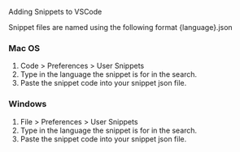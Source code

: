 Adding Snippets to VSCode

Snippet files are named using the following format {language}.json

### Mac OS
  1. Code > Preferences > User Snippets
  2. Type in the language the snippet is for in the search.
  3. Paste the snippet code into your snippet json file.

### Windows
  1. File > Preferences > User Snippets
  2. Type in the language the snippet is for in the search.
  3. Paste the snippet code into your snippet json file.
